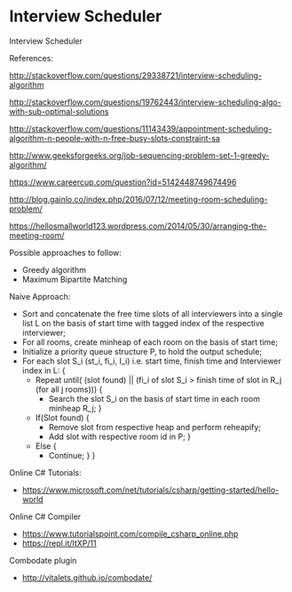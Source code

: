 # Interview Scheduler
Interview Scheduler

References:

http://stackoverflow.com/questions/29338721/interview-scheduling-algorithm

http://stackoverflow.com/questions/19762443/interview-scheduling-algo-with-sub-optimal-solutions

http://stackoverflow.com/questions/11143439/appointment-scheduling-algorithm-n-people-with-n-free-busy-slots-constraint-sa

http://www.geeksforgeeks.org/job-sequencing-problem-set-1-greedy-algorithm/

https://www.careercup.com/question?id=5142448749674496

http://blog.gainlo.co/index.php/2016/07/12/meeting-room-scheduling-problem/

https://hellosmallworld123.wordpress.com/2014/05/30/arranging-the-meeting-room/

Possible approaches to follow:
- Greedy algorithm
- Maximum Bipartite Matching 

Naive Approach:
- Sort and concatenate the free time slots of all interviewers into a single list L on the basis of start time with tagged index of the respective interviewer;
- For all rooms, create minheap of each room on the basis of start time;
- Initialize a priority queue structure P, to hold the output schedule;
- For each slot S_i (st_i, fi_i, I_i) i.e. start time, finish time and Interviewer index in L:
{
    - Repeat until( (slot found) || (fi_i of slot S_i > finish time of slot in R_j (for all j rooms)))
    {
      - Search the slot S_i on the basis of start time in each room minheap R_j;
    }
    - If(Slot found)
    {
      - Remove slot from respective heap and perform reheapify;  
      - Add slot with respective room id in P;
    }
    - Else
    {
      - Continue;
    }
}
  
Online C# Tutorials:
- https://www.microsoft.com/net/tutorials/csharp/getting-started/hello-world

Online C# Compiler
- https://www.tutorialspoint.com/compile_csharp_online.php
- https://repl.it/ItXP/11

Combodate plugin
- http://vitalets.github.io/combodate/
